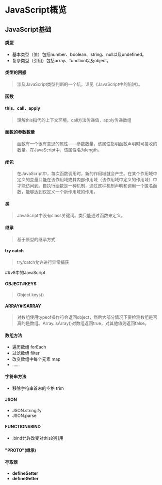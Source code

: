 JavaScript概览
==============

## JavaScript基础

#### 类型
  
   * 基本类型（值）包括number、boolean、string、null以及undefined。
   * 复杂类型（引用）包括array、function以及object。

#### 类型的困惑
>涉及JavaScript类型判断的一个坑，详见《JavaScript中的陷阱》。

#### 函数

#### this、call、apply
>理解this指代的上下文环境，call方法传递值，apply传递数组

#### 函数的参数数量
>函数有一个很有意思的属性——参数数量，该属性指明函数声明时可接收的数量。在JavaScript中，该属性名为length。

#### 闭包
>在JavaScript中，每次函数调用时，新的作用域就会产生。在某个作用域中定义的变量只能在该作用域或其内部作用域（该作用域中定义的作用域）中才能访问到。自执行函数是一种机制，通过这种机制声明和调用一个匿名函数，能够达到仅定义一个新作用域的作用。

#### 类
>JavaScript中没有class关键词。类只能通过函数来定义。

#### 继承
>基于原型的继承方式

#### try catch
>try/catch允许进行异常捕获

##v8中的JavaScript

#### OBJECT#KEYS
>Object.keys()

#### ARRAY#ISARRAY
>对数组使用typeof操作符会返回object，然后大部分情况下要检测数组是否真的是数组。Array.isArray()对数组返回true，对其他值则返回false。

#### 数组方法
 * 遍历数组  forEach
 * 过滤数组  filter
 * 改变数组中每个元素  map
 * ……
 
#### 字符串方法
 * 移除字符串首末的空格  trim

#### JSON
 * JSON.stringify
 * JSON.parse

#### FUNCTION#BIND
 * .bind允许改变对this的引用

#### "__PROTO__"(继承)

#### 存取器
 * __defineSetter__
 * __defineGetter__

